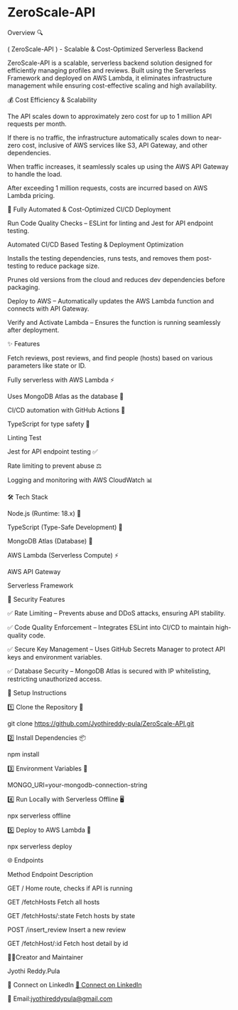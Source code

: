 # ZeroScale-API
Overview 🔍

( ZeroScale-API ) - Scalable & Cost-Optimized Serverless Backend

ZeroScale-API is a scalable, serverless backend solution designed for efficiently managing profiles and reviews. Built using the Serverless Framework and deployed on AWS Lambda, it eliminates infrastructure management while ensuring cost-effective scaling and high availability.



💰 Cost Efficiency & Scalability


The API scales down to approximately zero cost for up to 1 million API requests per month.

If there is no traffic, the infrastructure automatically scales down to near-zero cost, inclusive of AWS services like S3, API Gateway, and other dependencies.

When traffic increases, it seamlessly scales up using the AWS API Gateway to handle the load.

After exceeding 1 million requests, costs are incurred based on AWS Lambda pricing.

🚀 Fully Automated & Cost-Optimized CI/CD Deployment

Run Code Quality Checks – ESLint for linting and Jest for API endpoint testing.

Automated CI/CD Based Testing & Deployment Optimization

Installs the testing dependencies, runs tests, and removes them post-testing to reduce package size.

Prunes old versions from the cloud and reduces dev dependencies before packaging.

Deploy to AWS – Automatically updates the AWS Lambda function and connects with API Gateway.

Verify and Activate Lambda – Ensures the function is running seamlessly after deployment.

✨ Features

Fetch reviews, post reviews, and find people (hosts) based on various parameters like state or ID.

Fully serverless with AWS Lambda ⚡

Uses MongoDB Atlas as the database 🌴

CI/CD automation with GitHub Actions 🤖

TypeScript for type safety 💎

Linting Test

Jest for API endpoint testing ✅

Rate limiting to prevent abuse ⚖️

Logging and monitoring with AWS CloudWatch 📊

🛠️ Tech Stack

Node.js (Runtime: 18.x) 💚

TypeScript (Type-Safe Development) 💎

MongoDB Atlas (Database) 🌴

AWS Lambda (Serverless Compute) ⚡

AWS API Gateway

Serverless Framework

🔐 Security Features

✅ Rate Limiting – Prevents abuse and DDoS attacks, ensuring API stability.

✅ Code Quality Enforcement – Integrates ESLint into CI/CD to maintain high-quality code.

✅ Secure Key Management – Uses GitHub Secrets Manager to protect API keys and environment variables.

✅ Database Security – MongoDB Atlas is secured with IP whitelisting, restricting unauthorized access.

🔧 Setup Instructions

1️⃣ Clone the Repository 🔗

git clone https://github.com/Jyothireddy-pula/ZeroScale-API.git

2️⃣ Install Dependencies 📦

npm install

3️⃣ Environment Variables 🔑

MONGO_URI=your-mongodb-connection-string

4️⃣ Run Locally with Serverless Offline 🖥️

npx serverless offline

5️⃣ Deploy to AWS Lambda 🚀

npx serverless deploy

🌐 Endpoints

Method	Endpoint	Description

GET	/	Home route, checks if API is running

GET	/fetchHosts	Fetch all hosts

GET	/fetchHosts/:state	Fetch hosts by state

POST	/insert_review	Insert a new review

GET	/fetchHost/:id	Fetch host detail by id

👨‍💻Creator and Maintainer

Jyothi Reddy.Pula

🔗 Connect on LinkedIn
[🔗 Connect on LinkedIn](https://www.linkedin.com/in/jyothireddy-pula-5b3a01337/)


📧 Email:jyothireddypula@gmail.com
